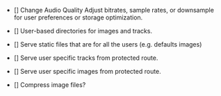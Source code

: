 - [] Change Audio Quality
  Adjust bitrates, sample rates, or downsample for user preferences or storage optimization.

- [] User-based directories for images and tracks.
- [] Serve static files that are for all the users (e.g. defaults images)
- [] Serve user specific tracks from protected route.
- [] Serve user specific images from protected route.
- [] Compress image files?

